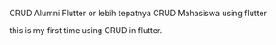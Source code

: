 CRUD Alumni Flutter or lebih tepatnya CRUD Mahasiswa using flutter

this is my first time using CRUD in flutter.
